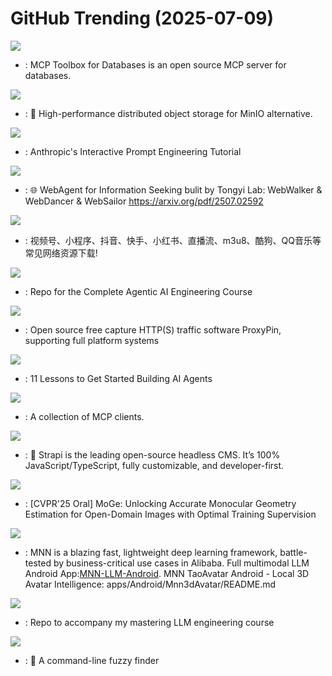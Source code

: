 # GitHub Trending (2025-07-09)

![](https://img.shields.io/badge/Go-New%20962-green?style=flat-square&logo=appveyor)
- [](https://github.comundefined): MCP Toolbox for Databases is an open source MCP server for databases.

![](https://img.shields.io/badge/Rust-New%20644-green?style=flat-square&logo=appveyor)
- [](https://github.comundefined): 🚀 High-performance distributed object storage for MinIO alternative.

![](https://img.shields.io/badge/Jupyter%20Notebook-New%20452-green?style=flat-square&logo=appveyor)
- [](https://github.comundefined): Anthropic's Interactive Prompt Engineering Tutorial

![](https://img.shields.io/badge/Python-New%20770-green?style=flat-square&logo=appveyor)
- [](https://github.comundefined): 🌐 WebAgent for Information Seeking bulit by Tongyi Lab: WebWalker & WebDancer & WebSailor https://arxiv.org/pdf/2507.02592

![](https://img.shields.io/badge/Go-New%20193-green?style=flat-square&logo=appveyor)
- [](https://github.comundefined): 视频号、小程序、抖音、快手、小红书、直播流、m3u8、酷狗、QQ音乐等常见网络资源下载!

![](https://img.shields.io/badge/Jupyter%20Notebook-New%20116-green?style=flat-square&logo=appveyor)
- [](https://github.comundefined): Repo for the Complete Agentic AI Engineering Course

![](https://img.shields.io/badge/Dart-New%2092-green?style=flat-square&logo=appveyor)
- [](https://github.comundefined): Open source free capture HTTP(S) traffic software ProxyPin, supporting full platform systems

![](https://img.shields.io/badge/Jupyter%20Notebook-New%20261-green?style=flat-square&logo=appveyor)
- [](https://github.comundefined): 11 Lessons to Get Started Building AI Agents

![](https://img.shields.io/badge/none-New%2082-green?style=flat-square&logo=appveyor)
- [](https://github.comundefined): A collection of MCP clients.

![](https://img.shields.io/badge/TypeScript-New%2021-green?style=flat-square&logo=appveyor)
- [](https://github.comundefined): 🚀 Strapi is the leading open-source headless CMS. It’s 100% JavaScript/TypeScript, fully customizable, and developer-first.

![](https://img.shields.io/badge/Python-New%2016-green?style=flat-square&logo=appveyor)
- [](https://github.comundefined): [CVPR'25 Oral] MoGe: Unlocking Accurate Monocular Geometry Estimation for Open-Domain Images with Optimal Training Supervision

![](https://img.shields.io/badge/C%2B%2B-New%2019-green?style=flat-square&logo=appveyor)
- [](https://github.comundefined): MNN is a blazing fast, lightweight deep learning framework, battle-tested by business-critical use cases in Alibaba. Full multimodal LLM Android App:[MNN-LLM-Android](./apps/Android/MnnLlmChat/README.md). MNN TaoAvatar Android - Local 3D Avatar Intelligence: apps/Android/Mnn3dAvatar/README.md

![](https://img.shields.io/badge/Jupyter%20Notebook-New%2046-green?style=flat-square&logo=appveyor)
- [](https://github.comundefined): Repo to accompany my mastering LLM engineering course

![](https://img.shields.io/badge/Go-New%20104-green?style=flat-square&logo=appveyor)
- [](https://github.comundefined): 🌸 A command-line fuzzy finder

